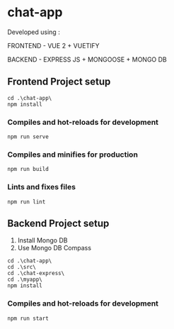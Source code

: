 # chat-app

Developed using : 

FRONTEND - VUE 2 + VUETIFY

BACKEND - EXPRESS JS + MONGOOSE + MONGO DB



## Frontend Project setup
```
cd .\chat-app\
npm install
```

### Compiles and hot-reloads for development
```
npm run serve
```

### Compiles and minifies for production
```
npm run build
```

### Lints and fixes files
```
npm run lint
```

## Backend Project setup
1. Install Mongo DB
2. Use Mongo DB Compass

```
cd .\chat-app\
cd .\src\
cd .\chat-express\
cd .\myapp\
npm install
```
### Compiles and hot-reloads for development
```
npm run start
```
